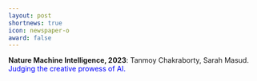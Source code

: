 ```yaml
---
layout: post
shortnews: true
icon: newspaper-o
award: false
---
```


<b>Nature Machine Intelligence, 2023</b>: Tanmoy Chakraborty, Sarah Masud. <font color="blue">Judging the creative prowess of AI.</font>
